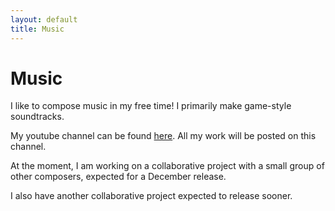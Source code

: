 ```yaml
---
layout: default
title: Music
---
```


# Music

I like to compose music in my free time! I primarily make game-style soundtracks.

My youtube channel can be found <a href="https://www.youtube.com/channel/UCVA5pm63XaxuFmDghnX3gUw" target="_blank">here</a>. All my work will be posted on this channel.

At the moment, I am working on a collaborative project with a small group of other composers, expected for a December release.

I also have another collaborative project expected to release sooner.